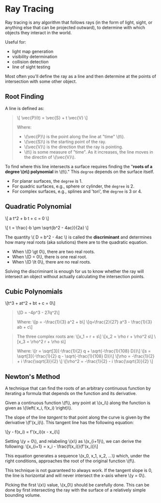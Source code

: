 # Ray Tracing

Ray tracing is any algorithm that follows rays (in the form of light, sight, or anything else that can be projected outward), to determine with which objects they interact in the world.

Useful for:
* light map generation
* visibility determination
* collision detection
* line of sight testing

Most often you'll define the ray as a line and then determine at the points of intersection with some other object.

## Root Finding

A line is defined as:

> \\[ \vec{P}(t) = \vec{S} + t \vec{V} \\]
> 
> Where:
> * \\(\vec{P}\\) is the point along the line at "time" \\(t\\).
> * \\(\vec{S}\\) is the starting point of the ray.
> * \\(\vec{V}\\) is the direction that the ray is pointing.
> * \\(t\\) is some measure of "time".  As it increases, the line moves in the directin of \\(\vec{V}\\).

To find where this line intersects a surface requires finding the "**roots of a degree \\(n\\) polynomial** in \\(t\\)."  This `degree` depends on the surface itself.
* For planar surfaces, the `degree` is 1.
* For quadric surfaces, e.g., sphere or cylinder, the `degree` is 2.
* For complex surfaces, e.g., splines and 'tori', the `degree` is 3 or 4.

## Quadratic Polynomial

\\[ a t^2 + b t + c = 0 \\]

\\[ t = \frac{-b \pm \sqrt{b^2 - 4ac}}{2a} \\]

The quantity \\( D = b^2 - 4ac \\) is called the **discriminant** and determines how many real roots (aka solutions) there are to the quadratic equation.
* When \\(D \gt 0\\), there are two real roots.
* When \\(D = 0\\), there is one real root.
* When \\(D \lt 0\\), there are no real roots.

Solving the discriminant is enough for us to know whether the ray will intersect an object without actually calculating the intersection points.

## Cubic Polynomials

\\[t^3 + at^2 + bt + c = 0\\]

> \\[D = -4p^3 - 27q^2\\]
>
> Where:
> \\[p = -\frac{1}{3} a^2 + b\\]
> \\[q=\frac{2}{27} a^3 - \frac{1}{3} ab + c\\]

> The three complex roots are:
> \\[x_1 = r + s\\]
> \\[x_2 = \rho r + \rho^2 s\\]
> \\[x_3 = \rho^2 r + \rho s\\]
>
> Where:
> \\[r = \sqrt[3]{-\frac{1}{2} q + \sqrt{-\frac{1}{108} D}}\\]
> \\[s = \sqrt[3]{-\frac{1}{2} q - \sqrt{-\frac{1}{108} D}}\\]
> \\[\rho = -\frac{1}{2} + i \frac{\sqrt{3}}{2} \\]
> \\[\rho^2 = -\frac{1}{2} - i \frac{\sqrt{3}}{2} \\]

## Newton's  Method
A technique that can find the roots of an arbitrary continuous function by iterating a formula that depends on the function and its derivative.

Given a continuous function \\(f\\), any point at \\(x_i\\) along the function is given as \\(\left( x_i, f(x_i) \right)\\).

The slope of the line _tangent_ to that point along the curve is given by the derivative \\(f'(x_i)\\). This tangent line has the following equation:

\\[y - f(x_i) = f'(x_i)(x - x_i)\\]

Setting \\(y = 0\\), and relabeling \\(x\\) as \\(x_{i+1}\\), we can derive the following:
\\[x_{i+1} = x_i - \frac{f(x_i)}{f'(x_i)}\\]

This equation generates a sequence \\(x_0, x_1, x_2, ...\\) which, under the right conditions, approaches the root of the original function \\(f\\).


This technique is not guaranteed to always work.  If the tangent slope is 0, the line is horizontal and will never intersect the x-axis where \\(y = 0\\).

Picking the first \\(x\\) value, \\(x_0\\) should be carefully done. This can be done by first intersecting the ray with the surface of a relatively simple bounding volume.
